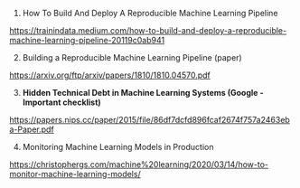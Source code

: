 1. How To Build And Deploy A Reproducible Machine Learning Pipeline

https://trainindata.medium.com/how-to-build-and-deploy-a-reproducible-machine-learning-pipeline-20119c0ab941

2. Building a Reproducible Machine Learning Pipeline (paper)

https://arxiv.org/ftp/arxiv/papers/1810/1810.04570.pdf

3. **Hidden Technical Debt in Machine Learning Systems (Google - Important checklist)**

https://papers.nips.cc/paper/2015/file/86df7dcfd896fcaf2674f757a2463eba-Paper.pdf

4. Monitoring Machine Learning Models in Production

https://christophergs.com/machine%20learning/2020/03/14/how-to-monitor-machine-learning-models/
